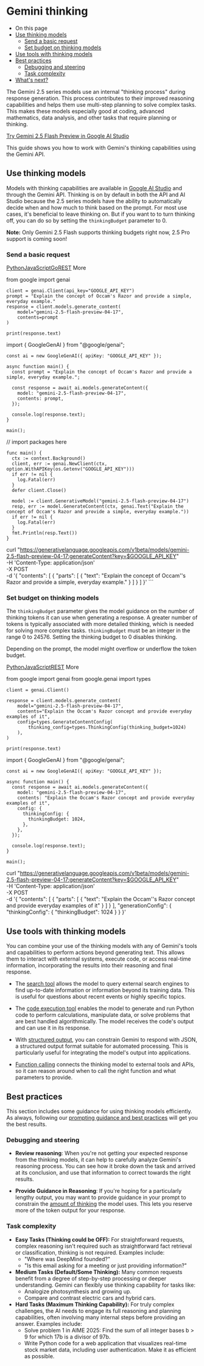 # Gemini thinking

-   On this page
-   [Use thinking models](https://ai.google.dev/gemini-api/docs/thinking#use-thinking-models)
    -   [Send a basic request](https://ai.google.dev/gemini-api/docs/thinking#send-basic)
    -   [Set budget on thinking models](https://ai.google.dev/gemini-api/docs/thinking#set-budget)
-   [Use tools with thinking models](https://ai.google.dev/gemini-api/docs/thinking#use-tools-thinking)
-   [Best practices](https://ai.google.dev/gemini-api/docs/thinking#best-practices)
    -   [Debugging and steering](https://ai.google.dev/gemini-api/docs/thinking#debugging)
    -   [Task complexity](https://ai.google.dev/gemini-api/docs/thinking#tasks)
-   [What's next?](https://ai.google.dev/gemini-api/docs/thinking#whats-next)

The Gemini 2.5 series models use an internal "thinking process" during response generation. This process contributes to their improved reasoning capabilities and helps them use multi-step planning to solve complex tasks. This makes these models especially good at coding, advanced mathematics, data analysis, and other tasks that require planning or thinking.

[Try Gemini 2.5 Flash Preview in Google AI Studio](https://aistudio.google.com/prompts/new_chat?model=gemini-2.5-flash-preview-04-17)

This guide shows you how to work with Gemini's thinking capabilities using the Gemini API.

## Use thinking models

Models with thinking capabilities are available in [Google AI Studio](https://aistudio.google.com/prompts/new_chat?model=gemini-2.5-flash-preview-04-17) and through the Gemini API. Thinking is on by default in both the API and AI Studio because the 2.5 series models have the ability to automatically decide when and how much to think based on the prompt. For most use cases, it's beneficial to leave thinking on. But if you want to to turn thinking off, you can do so by setting the `thinkingBudget` parameter to 0.

**Note:** Only Gemini 2.5 Flash supports thinking budgets right now, 2.5 Pro support is coming soon!

### Send a basic request

[Python](https://ai.google.dev/gemini-api/docs/thinking#python)[JavaScript](https://ai.google.dev/gemini-api/docs/thinking#javascript)[Go](https://ai.google.dev/gemini-api/docs/thinking#go)[REST](https://ai.google.dev/gemini-api/docs/thinking#rest) More

from google import genai
    
    client = genai.Client(api_key="GOOGLE_API_KEY")
    prompt = "Explain the concept of Occam's Razor and provide a simple, everyday example."
    response = client.models.generate_content(
        model="gemini-2.5-flash-preview-04-17",
        contents=prompt
    )
    
    print(response.text)

import { GoogleGenAI } from "@google/genai";
    
    const ai = new GoogleGenAI({ apiKey: "GOOGLE_API_KEY" });
    
    async function main() {
      const prompt = "Explain the concept of Occam's Razor and provide a simple, everyday example.";
    
      const response = await ai.models.generateContent({
        model: "gemini-2.5-flash-preview-04-17",
        contents: prompt,
      });
    
      console.log(response.text);
    }
    
    main();

// import packages here
    
    func main() {
      ctx := context.Background()
      client, err := genai.NewClient(ctx, option.WithAPIKey(os.Getenv("GOOGLE_API_KEY")))
      if err != nil {
        log.Fatal(err)
      }
      defer client.Close()
    
      model := client.GenerativeModel("gemini-2.5-flash-preview-04-17")
      resp, err := model.GenerateContent(ctx, genai.Text("Explain the concept of Occam's Razor and provide a simple, everyday example."))
      if err != nil {
        log.Fatal(err)
      }
      fmt.Println(resp.Text())
    }

curl "https://generativelanguage.googleapis.com/v1beta/models/gemini-2.5-flash-preview-04-17:generateContent?key=$GOOGLE_API_KEY" \
     -H 'Content-Type: application/json' \
     -X POST \
     -d '{
       "contents": [
         {
           "parts": [
             {
               "text": "Explain the concept of Occam\''s Razor and provide a simple, everyday example."
             }
           ]
         }
       ]
     }'
     ```

### Set budget on thinking models

The `thinkingBudget` parameter gives the model guidance on the number of thinking tokens it can use when generating a response. A greater number of tokens is typically associated with more detailed thinking, which is needed for solving more complex tasks. `thinkingBudget` must be an integer in the range 0 to 24576. Setting the thinking budget to 0 disables thinking.

Depending on the prompt, the model might overflow or underflow the token budget.

[Python](https://ai.google.dev/gemini-api/docs/thinking#python)[JavaScript](https://ai.google.dev/gemini-api/docs/thinking#javascript)[REST](https://ai.google.dev/gemini-api/docs/thinking#rest) More

from google import genai
    from google.genai import types
    
    client = genai.Client()
    
    response = client.models.generate_content(
        model="gemini-2.5-flash-preview-04-17",
        contents="Explain the Occam's Razor concept and provide everyday examples of it",
        config=types.GenerateContentConfig(
            thinking_config=types.ThinkingConfig(thinking_budget=1024)
        ),
    )
    
    print(response.text)

import { GoogleGenAI } from "@google/genai";
    
    const ai = new GoogleGenAI({ apiKey: "GOOGLE_API_KEY" });
    
    async function main() {
      const response = await ai.models.generateContent({
        model: "gemini-2.5-flash-preview-04-17",
        contents: "Explain the Occam's Razor concept and provide everyday examples of it",
        config: {
          thinkingConfig: {
            thinkingBudget: 1024,
          },
        },
      });
    
      console.log(response.text);
    }
    
    main();

curl "https://generativelanguage.googleapis.com/v1beta/models/gemini-2.5-flash-preview-04-17:generateContent?key=$GOOGLE_API_KEY" \
    -H 'Content-Type: application/json' \
    -X POST \
    -d '{
      "contents": [
        {
          "parts": [
            {
              "text": "Explain the Occam\''s Razor concept and provide everyday examples of it"
            }
          ]
        }
      ],
      "generationConfig": {
        "thinkingConfig": {
              "thinkingBudget": 1024
        }
      }
    }'

## Use tools with thinking models

You can combine your use of the thinking models with any of Gemini's tools and capabilities to perform actions beyond generating text. This allows them to interact with external systems, execute code, or access real-time information, incorporating the results into their reasoning and final response.

-   The [search tool](https://ai.google.dev/gemini-api/docs/grounding) allows the model to query external search engines to find up-to-date information or information beyond its training data. This is useful for questions about recent events or highly specific topics.
    
-   The [code execution tool](https://ai.google.dev/gemini-api/docs/code-execution) enables the model to generate and run Python code to perform calculations, manipulate data, or solve problems that are best handled algorithmically. The model receives the code's output and can use it in its response.
    
-   With [structured output](https://ai.google.dev/gemini-api/docs/structured-output), you can constrain Gemini to respond with JSON, a structured output format suitable for automated processing. This is particularly useful for integrating the model's output into applications.
    
-   [Function calling](https://ai.google.dev/gemini-api/docs/function-calling) connects the thinking model to external tools and APIs, so it can reason around when to call the right function and what parameters to provide.
    

## Best practices

This section includes some guidance for using thinking models efficiently. As always, following our [prompting guidance and best practices](https://ai.google.dev/gemini-api/docs/prompting-strategies) will get you the best results.

### Debugging and steering

-   **Review reasoning**: When you're not getting your expected response from the thinking models, it can help to carefully analyze Gemini's reasoning process. You can see how it broke down the task and arrived at its conclusion, and use that information to correct towards the right results.
    
-   **Provide Guidance in Reasoning**: If you're hoping for a particularly lengthy output, you may want to provide guidance in your prompt to constrain the [amount of thinking](https://ai.google.dev/gemini-api/docs/thinking#set-budget) the model uses. This lets you reserve more of the token output for your response.
    

### Task complexity

-   **Easy Tasks (Thinking could be OFF):** For straightforward requests, complex reasoning isn't required such as straightforward fact retrieval or classification, thinking is not required. Examples include:
    -   "Where was DeepMind founded?"
    -   "Is this email asking for a meeting or just providing information?"
-   **Medium Tasks (Default/Some Thinking):** Many common requests benefit from a degree of step-by-step processing or deeper understanding. Gemini can flexibly use thinking capability for tasks like:
    -   Analogize photosynthesis and growing up.
    -   Compare and contrast electric cars and hybrid cars.
-   **Hard Tasks (Maximum Thinking Capability):** For truly complex challenges, the AI needs to engage its full reasoning and planning capabilities, often involving many internal steps before providing an answer. Examples include:
    -   Solve problem 1 in AIME 2025: Find the sum of all integer bases b > 9 for which 17b is a divisor of 97b.
    -   Write Python code for a web application that visualizes real-time stock market data, including user authentication. Make it as efficient as possible.